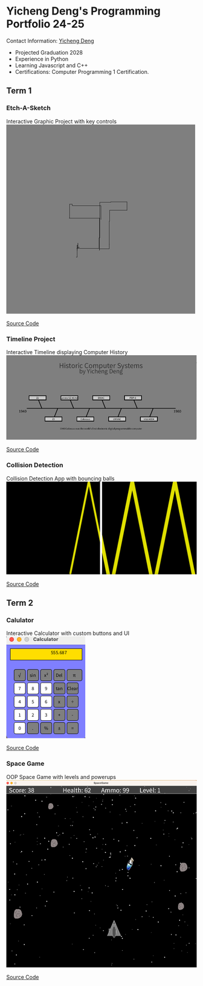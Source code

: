 # Yicheng Deng's Programming Portfolio 24-25
Contact Information: [Yicheng Deng](mailto:9710594@graniteschools.org?subject=[GitHub])
* Projected Graduation 2028
* Experience in Python
* Learning Javascript and C++
* Certifications: Computer Programming 1 Certification.


## Term 1
### Etch-A-Sketch
Interactive Graphic Project with key controls
![Running App](https://github.com/freaky-fella/programming-portfolio/blob/main/images/EtchASketchpic.png?raw=true)

[Source Code](https://github.com/freaky-fella/programming-portfolio/blob/main/src/EtchASketch.pde)  

### Timeline Project
Interactive Timeline displaying Computer History
![Running App](https://github.com/freaky-fella/programming-portfolio/blob/main/images/Timeline.png)

[Source Code](https://github.com/freaky-fella/programming-portfolio/blob/main/src/Timeline.pde)

### Collision Detection
Collision Detection App with bouncing balls
![Running App](https://github.com/freaky-fella/programming-portfolio/blob/main/images/Collision.png)

[Source Code](https://github.com/freaky-fella/programming-portfolio/blob/main/src/colDet.pde)

## Term 2
### Calulator
Interactive Calculator with custom buttons and UI
![Running App](https://github.com/freaky-fella/programming-portfolio/blob/main/images/Calc1.png?raw=true)


[Source Code](https://github.com/freaky-fella/programming-portfolio/tree/main/src/Calculator)


### Space Game
OOP Space Game with levels and powerups
![Running App](https://github.com/freaky-fella/programming-portfolio/blob/main/images/SpaceGame.png?raw=true)



[Source Code](https://github.com/freaky-fella/programming-portfolio/tree/main/src/SpaceGame)
